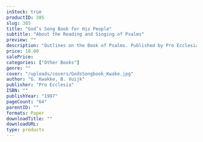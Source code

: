 ```yaml
---
inStock: true
productID: 385
slug: 385
title: "God’s Song Book for His People"
subtitle: "About the Reading and Singing of Psalms"
preview: ""
description: "Outlines on the Book of Psalms. Published by Pro Ecclesia Publishers."
price: 10.00
salePrice: 
categories: ["Other Books"]
genre: ""
cover: "/uploads/covers/GodsSongbook_Kwake.jpg"
author: "G. Kwakke, B. Vuijk"
publisher: "Pro Ecclesia"
ISBN: ""
publishYear: "1997"
pageCount: "64"
parentID: ""
formats: Paper
downloadTitle: ""
downloadURL: 
type: products
---
```

